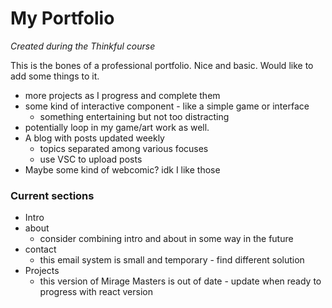 # My Portfolio

_Created during the Thinkful course_

This is the bones of a professional portfolio. Nice and basic. Would like to add
some things to it.

- more projects as I progress and complete them
- some kind of interactive component - like a simple game or interface
  - something entertaining but not too distracting
- potentially loop in my game/art work as well.
- A blog with posts updated weekly
  - topics separated among various focuses
  - use VSC to upload posts
- Maybe some kind of webcomic? idk I like those

### Current sections

- Intro
- about
  - consider combining intro and about in some way in the future
- contact
  - this email system is small and temporary - find different solution
- Projects
  - this version of Mirage Masters is out of date - update when ready to progress
    with react version
